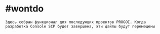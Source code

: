 # #wontdo

`Здесь собран функционал для последующих проектов PROGOI. Когда разработка Console SCP будет завершена, эти файлы будут перемещены`
